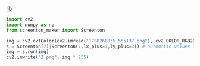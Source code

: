 [lib](https://pypi.org/project/screenton-maker-rs/)
```py
import cv2
import numpy as np
from screenton_maker import Screenton

img = cv2.cvtColor(cv2.imread("1708268835.555137.png"), cv2.COLOR_RGB2GRAY).astype(np.float32) / 255
s = Screenton(7)|Screenton(7,lx_plus=3,ly_plus=3)) # automatic values lx_plus = dot_size/2, ly_plus = dot_size/2
img = s.run(img)
cv2.imwrite("2.png", img * 255)
```
